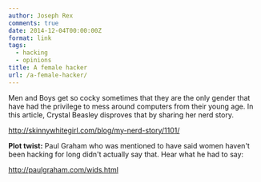 ```yaml
---
author: Joseph Rex
comments: true
date: 2014-12-04T00:00:00Z
format: link
tags:
  - hacking
  - opinions
title: A female hacker
url: /a-female-hacker/
---
```


Men and Boys get so cocky sometimes that they are the only gender that have had the privilege to mess around computers from their young age. In this article, Crystal Beasley disproves that by sharing her nerd story.

<http://skinnywhitegirl.com/blog/my-nerd-story/1101/>

**Plot twist:** Paul Graham who was mentioned to have said women haven't been hacking for long didn't actually say that. Hear what he had to say:

<http://paulgraham.com/wids.html>
